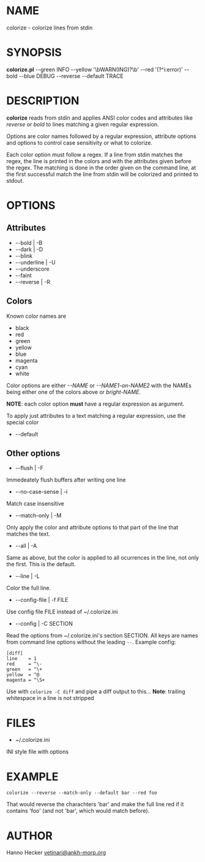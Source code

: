 # NAME

colorize - colorize lines from stdin

# SYNOPSIS

__colorize.pl__ --green INFO --yellow '\\bWARN(ING)?\\b' --red '(?^i:error)'
                   --bold --blue DEBUG --reverse --default TRACE

# DESCRIPTION

__colorize__ reads from stdin and applies ANSI color codes and attributes
like _reverse_ or _bold_ to lines matching a given regular expression.

Options are color names followed by a regular expression, attribute options
and options to control case sensitivity or what to colorize.

Each color option must follow a regex. If a line from stdin matches the
regex, the line is printed in the colors and with the attributes given
before the regex. The matching is done in the order given on the command
line, at the first successful match the line from stdin will be colorized
and printed to stdout.

# OPTIONS

## Attributes

- \--bold | -B
- \--dark | -D
- \--blink
- \--underline | -U
- \--underscore
- \--faint
- \--reverse | -R

## Colors

Known color names are

- black
- red
- green
- yellow
- blue
- magenta
- cyan
- white

Color options are either _\--NAME_ or _\--NAME1-on-NAME2_ with the NAMEs
being either one of the colors above or _bright-NAME_.

__NOTE__: each color option __must__ have a regular expression as argument.

To apply just attributes to a text matching a regular expression, use the
special color

- \--default

## Other options

- \--flush | -F

Immedeately flush buffers after writing one line

- \--no-case-sense | -i

Match case insensitive

- \--match-only | -M

Only apply the color and attribute options to that part of the line that
matches the text.

- \--all | -A

Same as above, but the color is applied to all ocurrences in the line, not
only the first. This is the default.

- \--line | -L

Color the full line.

- \--config-file | -f FILE

Use config file FILE instead of ~/.colorize.ini

- \--config | -C SECTION

Read the options from ~/.colorize.ini's section SECTION. All keys are names
from command line options without the leading `--`. Example config:

    [diff]
    line    = 1
    red     = ^\-
    green   = ^\+
    yellow  = ^@
    magenta = ^\S+

Use with `colorize -C diff` and pipe a diff output to this...
__Note__: trailing whitespace in a line is not stripped

# FILES

- ~/.colorize.ini

INI style file with options

# EXAMPLE

    colorize --reverse --match-only --default bar --red foo

That would reverse the charachters 'bar' and make the full line red if it
contains 'foo' (and not 'bar', which would match before).

# AUTHOR

Hanno Hecker <vetinari@ankh-morp.org>
